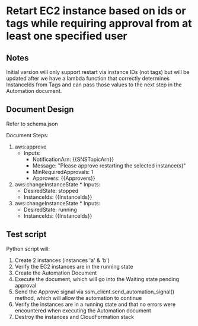 # Retart EC2 instance based on ids or tags while requiring approval from at least one specified user

## Notes

Initial version will only support restart via instance IDs (not tags) but will be updated after we have a lambda function
that correctly determines InstanceIds from Tags and can pass those values to the next step in the Automation document.

## Document Design

Refer to schema.json

Document Steps:
  1. aws:approve
      * Inputs:
        * NotificationArn: {{SNSTopicArn}}
        * Message: "Please approve restarting the selected instance(s)"
        * MinRequiredApprovals: 1
        * Approvers: {{Approvers}}
  2. aws:changeInstanceState
    * Inputs:
      * DesiredState: stopped
      * InstanceIds: {{InstanceIds}}
  3. aws:changeInstanceState
    * Inputs:
      * DesiredState: running
      * InstanceIds: {{InstanceIds}}

## Test script

Python script will:
  1. Create 2 instances (instances 'a' & 'b')
  2. Verify the EC2 instances are in the running state
  3. Create the Automation Document
  4. Execute the document, which will go into the Waiting state pending approval
  5. Send the Approve signal via ssm_client.send_automation_signal() method, which will allow the automation to continue
  6. Verify the instances are in a running state and that no errors were encountered when executing the Automation document
  7. Destroy the instances and CloudFormation stack
